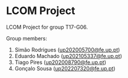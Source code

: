 # LCOM Project

LCOM Project for group T17-G06.

Group members:

1. Simão Rodrigues (up202005700@fe.up.pt)
2. Eduardo Machado (up202105337@fe.up.pt)
3. Tiago Pires     (up202008790@fe.up.pt)
4. Gonçalo Sousa   (up202207320@fe.up.pt)
